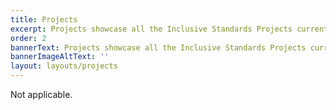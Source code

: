 ```yaml
---
title: Projects
excerpt: Projects showcase all the Inclusive Standards Projects currently being investigated by IDRC
order: 2
bannerText: Projects showcase all the Inclusive Standards Projects currently being investigated by IDRC
bannerImageAltText: ''
layout: layouts/projects
---
```

Not applicable.
